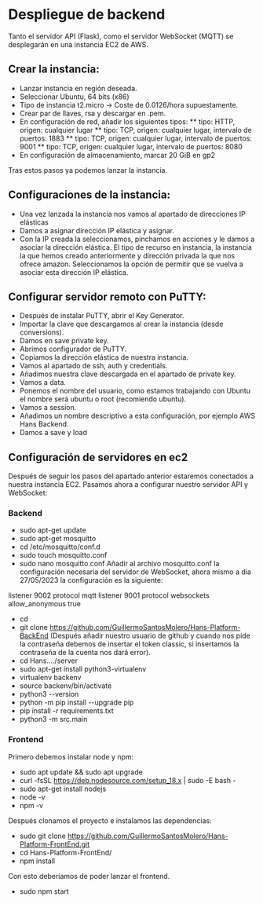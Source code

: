 # Despliegue de backend

Tanto el servidor API (Flask), como el servidor WebSocket (MQTT) se desplegarán en una instancia EC2 de AWS.

## Crear la instancia:
* Lanzar instancia en región deseada.
* Seleccionar Ubuntu, 64 bits (x86)
* Tipo de instancia t2.micro -> Coste de 0.0126/hora supuestamente.
* Crear par de llaves, rsa y descargar en .pem.
* En configuración de red, añadir los siguientes tipos:
** tipo: HTTP, origen: cualquier lugar
** tipo: TCP, origen: cualquier lugar, intervalo de puertos: 1883
** tipo: TCP, origen: cualquier lugar, intervalo de puertos: 9001
** tipo: TCP, origen: cualquier lugar, intervalo de puertos: 8080
* En configuración de almacenamiento, marcar 20 GiB en gp2

Tras estos pasos ya podemos lanzar la instancia.

## Configuraciones de la instancia:
* Una vez lanzada la instancia nos vamos al apartado de direcciones IP elásticas
* Damos a asignar dirección IP elástica y asignar.
* Con la IP creada la seleccionamos, pinchamos en acciones y le damos a asociar la dirección elástica. El tipo de recurso en instancia, la instancia la que hemos creado anteriormente y dirección privada la que nos ofrece amazon. Seleccionamos la opción de permitir que se vuelva a asociar esta dirección IP elástica.

## Configurar servidor remoto con PuTTY:

* Después de instalar PuTTY, abrir el Key Generator.
* Importar la clave que descargamos al crear la instancia (desde conversions).
* Damos en save private key.
* Abrimos configurador de PuTTY.
* Copiamos la dirección elástica de nuestra instancia.
* Vamos al apartado de ssh, auth y credentials.
* Añadimos nuestra clave descargada en el apartado de private key.
* Vamos a data.
* Ponemos el nombre del usuario, como estamos trabajando con Ubuntu el nombre será ubuntu o root (recomiendo ubuntu).
* Vamos a session.
* Añadimos un nombre descriptivo a esta configuración, por ejemplo AWS Hans Backend.
* Damos a save y load

## Configuración de servidores en ec2
Después de seguir los pasos del apartado anterior estaremos conectados a nuestra instancia EC2. Pasamos ahora a configurar nuestro servidor API y WebSocket:
### Backend
* sudo apt-get update
* sudo apt-get mosquitto
* cd /etc/mosquitto/conf.d
* sudo touch mosquitto.conf
* sudo nano mosquitto.conf 
Añadir al archivo mosquitto.conf la configuración necesaria del servidor de WebSocket, ahora mismo a día 27/05/2023 la configuración es la siguiente:

listener 9002 
protocol mqtt
listener 9001
protocol websockets
allow_anonymous true

* cd
* git clone https://github.com/GuillermoSantosMolero/Hans-Platform-BackEnd 
(Después añadir nuestro usuario de github y cuando nos pide la contraseña debemos de insertar el token classic, si insertamos la contraseña de la cuenta nos dará error).
* cd Hans..../server
* sudo apt-get install python3-virtualenv
* virtualenv backenv
* source backenv/bin/activate
* python3 --version
* python -m pip install --upgrade pip
* pip install -r requirements.txt
* python3 -m src.main

### Frontend

Primero debemos instalar node y npm:

* sudo apt update && sudo apt upgrade
* curl -fsSL https://deb.nodesource.com/setup_18.x | sudo -E bash -
* sudo apt-get install nodejs
* node -v
* npm -v

Después clonamos el proyecto e instalamos las dependencias:

* sudo git clone https://github.com/GuillermoSantosMolero/Hans-Platform-FrontEnd.git
* cd Hans-Platform-FrontEnd/
* npm install 

Con esto deberíamos de poder lanzar el frontend.

* sudo npm start
